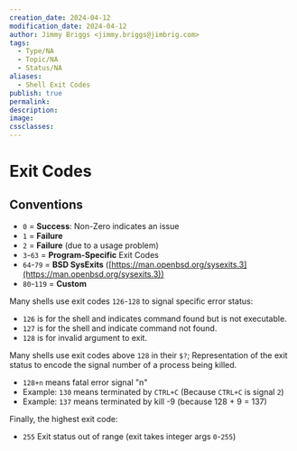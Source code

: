 ```yaml
---
creation_date: 2024-04-12
modification_date: 2024-04-12
author: Jimmy Briggs <jimmy.briggs@jimbrig.com>
tags:
  - Type/NA
  - Topic/NA
  - Status/NA
aliases:
  - Shell Exit Codes
publish: true
permalink:
description:
image:
cssclasses:
---
```


# Exit Codes

## Conventions

- `0` = **Success**: Non-Zero indicates an issue
- `1` = **Failure**
- `2` = **Failure** (due to a usage problem)
- `3`-`63` = **Program-Specific** Exit Codes
- `64`-`79` = **BSD SysExits** ([https://man.openbsd.org/sysexits.3](https://man.openbsd.org/sysexits.3))
- `80`-`119` = **Custom**

Many shells use exit codes `126`-`128` to signal specific error status:

- `126` is for the shell and indicates command found but is not executable.
- `127` is for the shell and indicate command not found.
- `128` is for invalid argument to exit.

Many shells use exit codes above `128` in their `$?`; Representation of the exit status to encode the signal number of a process being killed.

- `128+n` means fatal error signal "n"
- Example: `130` means terminated by `CTRL+C` (Because `CTRL+C` is signal `2`)
- Example: `137` means terminated by kill -9 (because 128 + 9 = 137)

Finally, the highest exit code:

- `255` Exit status out of range (exit takes integer args `0`-`255`)
